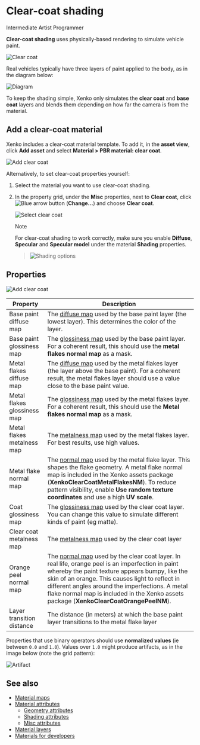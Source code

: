 # Clear-coat shading

<span class="label label-doc-level">Intermediate</span>
<span class="label label-doc-audience">Artist</span>
<span class="label label-doc-audience">Programmer</span>

**Clear-coat shading** uses physically-based rendering to simulate vehicle paint.

![Clear coat](media/clear-coat-2.jpg)

Real vehicles typically have three layers of paint applied to the body, as in the diagram below:

![Diagram](media/paint-layers.png)

To keep the shading simple, Xenko only simulates the **clear coat** and **base coat** layers and blends them depending on how far the camera is from the material.

## Add a clear-coat material

Xenko includes a clear-coat material template. To add it, in the **asset view**, click **Add asset** and select **Material > PBR material: clear coat**.

![Add clear coat](media/add-clear-coat.png)

Alternatively, to set clear-coat properties yourself:

1. Select the material you want to use clear-coat shading.

2. In the property grid, under the **Misc** properties, next to **Clear coat**, click ![Blue arrow button](~/manual/game-studio/media/blue-arrow-icon.png) (**Change...**) and choose **Clear coat**.

    ![Select clear coat](media/select-clear-coat.png)

    >[!Note]
    >For clear-coat shading to work correctly, make sure you enable **Diffuse**, **Specular** and **Specular model** under the material **Shading** properties.
    
    >![Shading options](media/enable-shading-options.png)

## Properties

![Add clear coat](media/clear-coat-properties.png)

| Property | Description 
|------------------------------|----------
| Base paint diffuse map  |  The [diffuse map](shading-attributes.md) used by the base paint layer (the lowest  layer). This determines the color of the layer.
| Base paint glossiness map |  The [glossiness map](geometry-attributes.md) used by the base paint layer. For a coherent result, this should use the **metal flakes normal map** as a mask.         
| Metal flakes diffuse map  |  The [diffuse map](shading-attributes.md) used by the metal flakes layer (the layer above the base paint). For a coherent result, the metal flakes layer should use a value close to the base paint value.
| Metal flakes glossiness map | The [glossiness map](geometry-attributes.md) used by the metal flakes layer. For a coherent result, this should use the **Metal flakes normal map** as a mask. 
| Metal flakes metalness map | The [metalness map](shading-attributes.md) used by the metal flakes layer. For best results, use high values.
| Metal flake normal map  | The [normal map](normal-maps.md) used by the metal flake layer. This shapes the flake geometry. A metal flake normal map is included in the Xenko assets package (**XenkoClearCoatMetalFlakesNM**). To reduce pattern visibility, enable **Use random texture coordinates** and use a high **UV scale**.
| Coat glossiness map  | The [glossiness map](geometry-attributes.md) used by the clear coat layer. You can change this value to simulate different kinds of paint (eg matte).
| Clear coat metalness map  | The [metalness map](shading-attributes.md) used by the clear coat layer  
| Orange peel normal map  | The [normal map](normal-maps.md) used by the clear coat layer. In real life, orange peel is an imperfection in paint whereby the paint texture appears bumpy, like the skin of an orange. This causes light to reflect in different angles around the imperfections. A metal flake normal map is included in the Xenko assets package (**XenkoClearCoatOrangePeelNM**).
| Layer transition distance  | The distance (in meters) at which the base paint layer transitions to the metal flake layer

Properties that use binary operators should use **normalized values** (ie between `0.0` and `1.0`). Values over `1.0` might produce artifacts, as in the image below (note the grid pattern):

![Artifact](media/clear-coat-artifact1.jpg)

## See also

* [Material maps](material-maps.md)
* [Material attributes](material-attributes.md)
    * [Geometry attributes](geometry-attributes.md)
    * [Shading attributes](shading-attributes.md)
    * [Misc attributes](misc-attributes.md)
* [Material layers](material-layers.md)
* [Materials for developers](materials-for-developers.md)